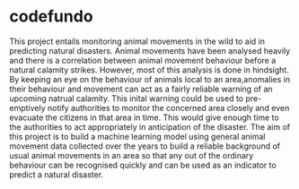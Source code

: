 # codefundo
This project entails monitoring animal movements in the wild to aid in predicting natural disasters. Animal movements have been analysed heavily and there is a correlation between animal movement behaviour before a natural calamity strikes. However, most of this analysis is done in hindsight. By keeping an eye on the behaviour of animals local to an area,anomalies in their behaviour and movement can act as a fairly reliable warning of an upcoming natrual calamity. This inital warning could be used to pre-emptively notify authorities to monitor the concerned area closely and even evacuate the citizens in that area in time. This would give enough time to the authorities to act appropriately in anticipation of the disaster.
The aim of this project is to build a machine learning model using general animal movement data collected over the years to build a reliable background of usual animal movements in an area so that any out of the ordinary behaviour can be recognised quickly and can be used as an indicator to predict a natural disaster.
